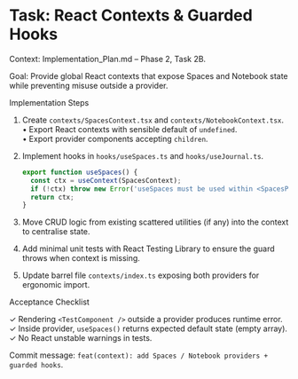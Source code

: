# Task: React Contexts & Guarded Hooks

Context: Implementation_Plan.md – Phase 2, Task 2B.

Goal: Provide global React contexts that expose Spaces and Notebook state while preventing misuse outside a provider.

Implementation Steps

1. Create `contexts/SpacesContext.tsx` and `contexts/NotebookContext.tsx`.
   • Export React contexts with sensible default of `undefined`.  
   • Export provider components accepting `children`.

2. Implement hooks in `hooks/useSpaces.ts` and `hooks/useJournal.ts`.

   ```ts
   export function useSpaces() {
     const ctx = useContext(SpacesContext);
     if (!ctx) throw new Error('useSpaces must be used within <SpacesProvider>');
     return ctx;
   }
   ```

3. Move CRUD logic from existing scattered utilities (if any) into the context to centralise state.

4. Add minimal unit tests with React Testing Library to ensure the guard throws when context is missing.

5. Update barrel file `contexts/index.ts` exposing both providers for ergonomic import.

Acceptance Checklist

✓ Rendering `<TestComponent />` outside a provider produces runtime error.  
✓ Inside provider, `useSpaces()` returns expected default state (empty array).  
✓ No React unstable warnings in tests.

Commit message: `feat(context): add Spaces / Notebook providers + guarded hooks`.
